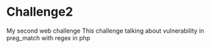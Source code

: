 # Challenge2
My second web challenge 
This challenge talking about vulnerability in preg_match with regex in php
